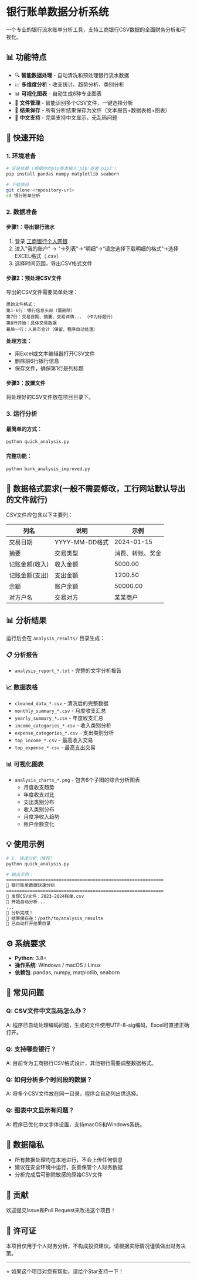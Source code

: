 # 银行账单数据分析系统

一个专业的银行流水账单分析工具，支持工商银行CSV数据的全面财务分析和可视化。

## 📊 功能特点

- 🔍 **智能数据处理** - 自动清洗和预处理银行流水数据
- 📈 **多维度分析** - 收支统计、趋势分析、类别分析
- 📊 **可视化图表** - 自动生成6种专业图表
- 📁 **文件管理** - 智能识别多个CSV文件，一键选择分析
- 💾 **结果保存** - 所有分析结果保存为文件（文本报告+数据表格+图表）
- 🎨 **中文支持** - 完美支持中文显示，无乱码问题

## 🚀 快速开始

### 1. 环境准备

```bash
# 安装依赖 (根据你的pip版本输入‘pip'或者'pip3')
pip install pandas numpy matplotlib seaborn

# 下载项目
git clone <repository-url>
cd 银行账单分析
```

### 2. 数据准备

#### 步骤1：导出银行流水
1. 登录 [工商银行个人网银](https://mybank.icbc.com.cn/)
2. 进入"我的账户" → "卡列表"→“明细”→“请您选择下载明细的格式”→选择EXCEL格式（.csv）
3. 选择时间范围，导出CSV格式文件

#### 步骤2：预处理CSV文件
导出的CSV文件需要简单处理：

```
原始文件格式：
第1-6行：银行信息头部（需删除）
第7行：交易日期、摘要、交易详情... （作为标题行）
第8行开始：具体交易数据
最后一行：人民币合计（保留，程序自动处理）
```

**处理方法：**
- 用Excel或文本编辑器打开CSV文件
- 删除前6行银行信息
- 保存文件，确保第1行是列标题

#### 步骤3：放置文件
将处理好的CSV文件放在项目目录下。

### 3. 运行分析

#### 最简单的方式：
```bash
python quick_analysis.py
```

#### 完整功能：
```bash
python bank_analysis_improved.py
```

## 📁 数据格式要求(一般不需要修改，工行网站默认导出的文件就行)

CSV文件应包含以下主要列：

| 列名 | 说明 | 示例 |
|------|------|------|
| 交易日期 | YYYY-MM-DD格式 | 2024-01-15 |
| 摘要 | 交易类型 | 消费、转账、奖金 |
| 记账金额(收入) | 收入金额 | 5000.00 |
| 记账金额(支出) | 支出金额 | 1200.50 |
| 余额 | 账户余额 | 50000.00 |
| 对方户名 | 交易对方 | 某某商户 |

## 📊 分析结果

运行后会在 `analysis_results/` 目录生成：

### 📋 分析报告 
- `analysis_report_*.txt` - 完整的文字分析报告

### 📈 数据表格
- `cleaned_data_*.csv` - 清洗后的完整数据
- `monthly_summary_*.csv` - 月度收支汇总
- `yearly_summary_*.csv` - 年度收支汇总
- `income_categories_*.csv` - 收入类别分析
- `expense_categories_*.csv` - 支出类别分析
- `top_income_*.csv` - 最高收入交易
- `top_expense_*.csv` - 最高支出交易

### 📊 可视化图表
- `analysis_charts_*.png` - 包含6个子图的综合分析图表
  - 月度收支趋势
  - 年度收支对比  
  - 支出类别分布
  - 收入类别分布
  - 月度净收入趋势
  - 账户余额变化

## 💡 使用示例

```bash
# 1. 快速分析（推荐）
python quick_analysis.py

# 输出示例：
============================================================
🚀 银行账单数据快速分析
============================================================
📁 发现CSV文件：2023-2024账单.csv
🔄 开始自动分析...
...
🎉 分析完成！
📁 结果保存在：/path/to/analysis_results
📂 已自动打开结果目录
```

## ⚙️ 系统要求

- **Python**: 3.8+
- **操作系统**: Windows / macOS / Linux
- **依赖包**: pandas, numpy, matplotlib, seaborn

## 🔧 常见问题

### Q: CSV文件中文乱码怎么办？
A: 程序已自动处理编码问题，生成的文件使用UTF-8-sig编码，Excel可直接正确打开。

### Q: 支持哪些银行？
A: 目前专为工商银行CSV格式设计，其他银行需要调整数据格式。

### Q: 如何分析多个时间段的数据？
A: 将多个CSV文件放在同一目录，程序会自动列出供选择。

### Q: 图表中文显示有问题？
A: 程序已优化中文字体设置，支持macOS和Windows系统。

## 📝 数据隐私

- 所有数据处理均在本地进行，不会上传任何信息
- 建议在安全环境中运行，妥善保管个人财务数据
- 分析完成后可删除敏感的原始CSV文件

## 🤝 贡献

欢迎提交Issue和Pull Request来改进这个项目！

## 📄 许可证

本项目仅用于个人财务分析，不构成投资建议。请根据实际情况谨慎做出财务决策。

---

⭐ 如果这个项目对您有帮助，请给个Star支持一下！ 